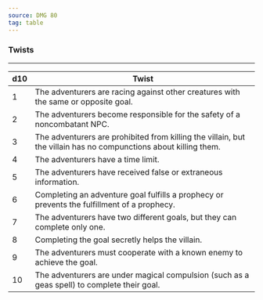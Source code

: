 ```yaml
---
source: DMG 80
tag: table
---
```


### Twists
---
|d10|Twist|
|----|------------|
|1|The adventurers are racing against other creatures with the same or opposite goal.|
|2|The adventurers become responsible for the safety of a noncombatant NPC.|
|3|The adventurers are prohibited from killing the villain, but the villain has no compunctions about killing them.|
|4|The adventurers have a time limit.|
|5|The adventurers have received false or extraneous information.|
|6|Completing an adventure goal fulfills a prophecy or prevents the fulfillment of a prophecy.|
|7|The adventurers have two different goals, but they can complete only one.|
|8|Completing the goal secretly helps the villain.|
|9|The adventurers must cooperate with a known enemy to achieve the goal.|
|10|The adventurers are under magical compulsion (such as a geas spell) to complete their goal.|

